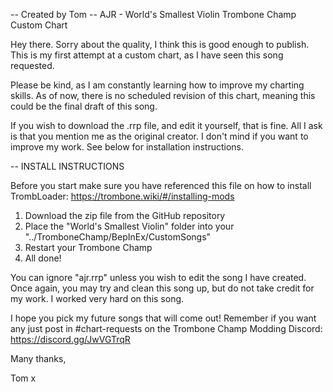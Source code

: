 -- Created by Tom
-- AJR - World's Smallest Violin Trombone Champ Custom Chart

Hey there. Sorry about the quality, I think this is good enough to publish. This is my first attempt at a custom chart, as I have seen this song requested. 

Please be kind, as I am constantly learning how to improve my charting skills. As of now, there is no scheduled revision of this chart, meaning this could be the final draft of this song.

If you wish to download the .rrp file, and edit it yourself, that is fine. All I ask is that you mention me as the original creator. I don't mind if you want to improve my work. See below for installation instructions.


-- INSTALL INSTRUCTIONS

Before you start make sure you have referenced this file on how to install TrombLoader: https://trombone.wiki/#/installing-mods

1. Download the zip file from the GitHub repository
2. Place the "World's Smallest Violin" folder into your "../TromboneChamp/BepInEx/CustomSongs"
3. Restart your Trombone Champ
4. All done!

You can ignore "ajr.rrp" unless you wish to edit the song I have created. Once again, you may try and clean this song up, but do not take credit for my work. I worked very hard on this song.

I hope you pick my future songs that will come out! Remember if you want any just post in #chart-requests on the Trombone Champ Modding Discord: https://discord.gg/JwVGTrqR


Many thanks,

Tom x
